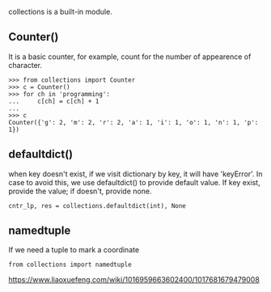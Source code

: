 collections is a built-in module.     


## Counter()    
It is a basic counter, for example, count for the number of appearence of character.     

    >>> from collections import Counter
    >>> c = Counter()
    >>> for ch in 'programming':
    ...     c[ch] = c[ch] + 1
    ...
    >>> c
    Counter({'g': 2, 'm': 2, 'r': 2, 'a': 1, 'i': 1, 'o': 1, 'n': 1, 'p': 1})


## defaultdict()     
when key doesn't exist, if we visit dictionary by key, it will have 'keyError'. In case to avoid this, we use defaultdict() to provide default value. If key exist, provide the value; if doesn't, provide none.     

    cntr_lp, res = collections.defaultdict(int), None


## namedtuple
If we need a tuple to mark a coordinate    

    from collections import namedtuple

https://www.liaoxuefeng.com/wiki/1016959663602400/1017681679479008



